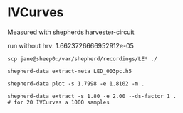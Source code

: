# IVCurves

Measured with shepherds harvester-circuit

run without hrv: 1.6623726666952912e-05


```Shell
scp jane@sheep0:/var/shepherd/recordings/LE* ./

shepherd-data extract-meta LED_003pc.h5

shepherd-data plot -s 1.7998 -e 1.8102 -m .

shepherd-data extract -s 1.80 -e 2.00 --ds-factor 1 .
# for 20 IVCurves a 1000 samples

```